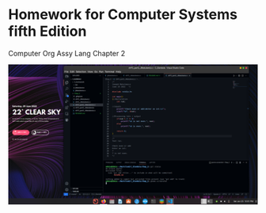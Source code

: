 # Homework for Computer Systems fifth Edition
Computer Org Assy Lang
Chapter 2

<img src="Screenshot.png" width=900>
